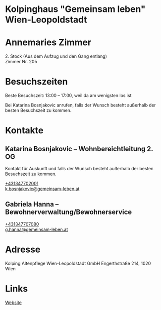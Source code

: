 # Kolpinghaus "Gemeinsam leben" Wien-Leopoldstadt 

# Annemaries Zimmer

2\. Stock (Aus dem Aufzug und den Gang entlang)  
Zimmer Nr. 205


# Besuchszeiten 

Beste Besuchszeit: 13:00 – 17:00, weil da am wenigsten los ist

Bei Katarina Bosnjakovic anrufen, falls der Wunsch besteht außerhalb der besten Besuchszeit zu kommen. 

# Kontakte 

## Katarina Bosnjakovic – Wohnbereichtleitung 2. OG 

Kontakt für Auskunft und falls der Wunsch besteht außerhalb der besten Besuchszeit zu kommen. 

[+431347702001](tel:+431347702001)  
[k.bosnjakovic@gemeinsam-leben.at](mailto:k.bosnjakovic@gemeinsam-leben.at)


## Gabriela Hanna – Bewohnerverwaltung/Bewohnerservice 

[+431347707080](tel:+431347707080)  
[g.hanna@gemeinsam-leben.at](mailto:g.hanna@gemeinsam-leben.at)

# Adresse 

Kolping Altenpflege Wien-Leopoldstadt GmbH 
Engerthstraße 214, 1020 Wien 

# Links 

[Website](https://www.gemeinsam-leben.at/wien-leopoldstadt)